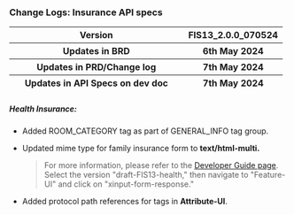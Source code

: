 ### Change Logs: Insurance API specs

<table>
<colgroup>
<col style="width: 63%" />
<col style="width: 36%" />
</colgroup>
<thead>
<tr class="header">
<th>Version</th>
<th>FIS13_2.0.0_070524</th>
</tr>
<tr class="odd">
<th>Updates in BRD</th>
<th>6th May 2024</th>
</tr>
<tr class="header">
<th>Updates in PRD/Change log</th>
<th>7th May 2024</th>
</tr>
<tr class="odd">
<th>Updates in API Specs on dev doc</th>
<th>7th May 2024</th>
</tr>
</thead>
<tbody>
</tbody>
</table>

#####

##### Health Insurance:

- Added ROOM_CATEGORY tag as part of GENERAL_INFO tag group.

- Updated mime type for family insurance form to **text/html-multi.**

  > For more information, please refer to the [<u>Developer Guide
  > page</u>](https://ondc-official.github.io/ONDC-FIS-Specifications/).
  > Select the version "draft-FIS13-health," then navigate to
  > "Feature-UI" and click on "xinput-form-response."

- Added protocol path references for tags in **Attribute-UI**.

#####

#####
